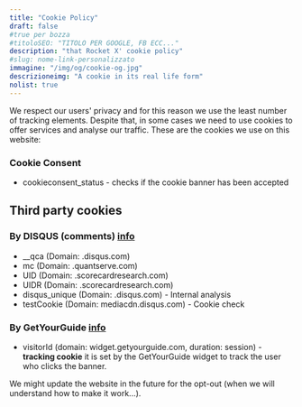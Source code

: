```yaml
---
title: "Cookie Policy"
draft: false
#true per bozza
#titoloSEO: "TITOLO PER GOOGLE, FB ECC..."
description: "that Rocket X' cookie policy"
#slug: nome-link-personalizzato
immagine: "/img/og/cookie-og.jpg"
descrizioneimg: "A cookie in its real life form"
nolist: true
---
```


We respect our users' privacy and for this reason we use the least number of tracking elements.
Despite that, in some cases we need to use cookies to offer services and analyse our traffic.
These are the cookies we use on this website:

### Cookie Consent

-   cookieconsent_status - checks if the cookie banner has been accepted

## Third party cookies

### By DISQUS (comments) [info](https://help.disqus.com/user-profile/use-of-cookies)

-   \_\_qca (Domain: .disqus.com)
-   mc (Domain: .quantserve.com)
-   UID (Domain: .scorecardresearch.com)
-   UIDR (Domain: .scorecardresearch.com)
-   disqus_unique (Domain: .disqus.com) - Internal analysis
-   testCookie (Domain: mediacdn.disqus.com) - Cookie check

### By GetYourGuide [info](https://partner.getyourguide.com/en-us/c/frequently-asked-questions/how-does-the-tracking-work)

-   visitorId (domain: widget.getyourguide.com, duration: session) - **tracking cookie** it is set by the GetYourGuide widget to track the user who clicks the banner.




We might update the website in the future for the opt-out (when we will understand how to make it work...).
